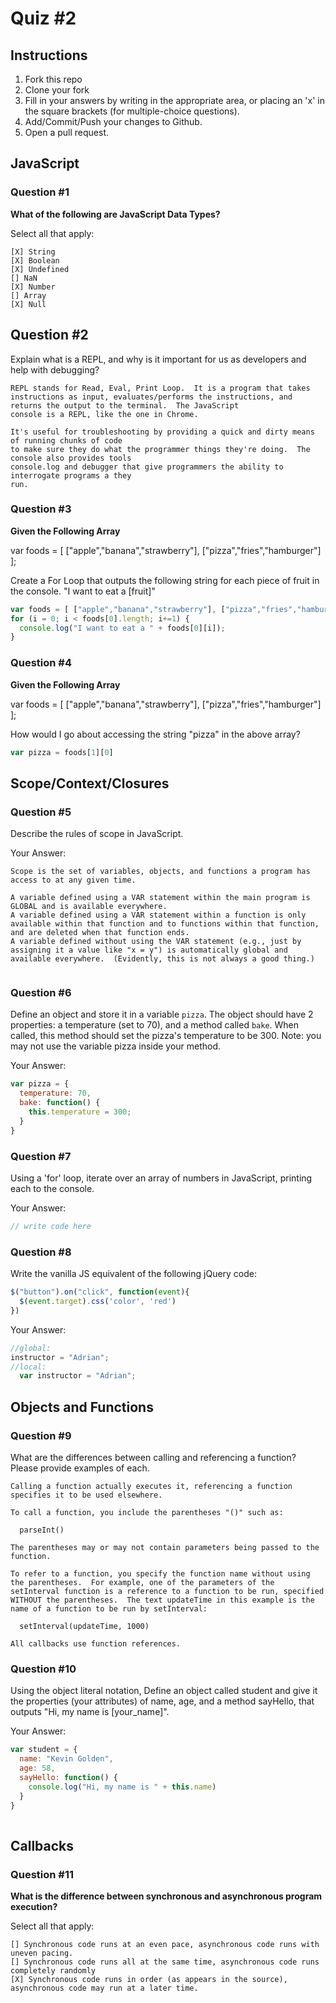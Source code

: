 # Quiz #2

## Instructions

1. Fork this repo
2. Clone your fork
3. Fill in your answers by writing in the appropriate area, or placing an 'x' in
the square brackets (for multiple-choice questions).
4. Add/Commit/Push your changes to Github.
5. Open a pull request.

## JavaScript

### Question #1

**What of the following are JavaScript Data Types?**

Select all that apply:
```
[X] String
[X] Boolean
[X] Undefined
[] NaN
[X] Number
[] Array
[X] Null
```

## Question #2

Explain what is a REPL, and why is it important for us as developers and help with debugging?

```text
REPL stands for Read, Eval, Print Loop.  It is a program that takes instructions as input, evaluates/performs the instructions, and returns the output to the terminal.  The JavaScript
console is a REPL, like the one in Chrome.  

It's useful for troubleshooting by providing a quick and dirty means of running chunks of code
to make sure they do what the programmer things they're doing.  The console also provides tools
console.log and debugger that give programmers the ability to interrogate programs a they
run.  
```
### Question #3

**Given the Following Array**

var foods = [ ["apple","banana","strawberry"], ["pizza","fries","hamburger"] ];

Create a For Loop that outputs the following string for each piece of fruit in the console. "I want to eat a [fruit]"

```js
var foods = [ ["apple","banana","strawberry"], ["pizza","fries","hamburger"] ];
for (i = 0; i < foods[0].length; i+=1) {
  console.log("I want to eat a " + foods[0][i]);
}
```
### Question #4

**Given the Following Array**

var foods = [ ["apple","banana","strawberry"], ["pizza","fries","hamburger"] ];

How would I go about accessing the string "pizza" in the above array?

```js
var pizza = foods[1][0]
```

## Scope/Context/Closures

### Question #5

Describe the rules of scope in JavaScript.

Your Answer:
```text
Scope is the set of variables, objects, and functions a program has access to at any given time.  

A variable defined using a VAR statement within the main program is GLOBAL and is available everywhere.
A variable defined using a VAR statement within a function is only available within that function and to functions within that function, and are deleted when that function ends.
A variable defined without using the VAR statement (e.g., just by assigning it a value like "x = y") is automatically global and available everywhere.  (Evidently, this is not always a good thing.)


```

### Question #6

Define an object and store it in a variable `pizza`. The object should have 2
properties: a temperature (set to 70), and a method called `bake`. When called,
this method should set the pizza's temperature to be 300. Note: you may not use
the variable pizza inside your method.

Your Answer:
```js
var pizza = {
  temperature: 70,
  bake: function() {
    this.temperature = 300;
  }
}
```

### Question #7

Using a 'for' loop, iterate over an array of numbers in JavaScript, printing each to the console.

Your Answer:
```js
// write code here
```

### Question #8

Write the vanilla JS equivalent of the following jQuery code:

```js
$("button").on("click", function(event){
  $(event.target).css('color', 'red')
})
```

Your Answer:
```js
//global:
instructor = "Adrian";
//local:
  var instructor = "Adrian";
```

## Objects and Functions

### Question #9

What are the differences between calling and referencing a function? Please provide examples of each.

```text
Calling a function actually executes it, referencing a function specifies it to be used elsewhere.

To call a function, you include the parentheses "()" such as:

  parseInt()

The parentheses may or may not contain parameters being passed to the function.

To refer to a function, you specify the function name without using the parentheses.  For example, one of the parameters of the setInterval function is a reference to a function to be run, specified WITHOUT the parentheses.  The text updateTime in this example is the name of a function to be run by setInterval:

  setInterval(updateTime, 1000)

All callbacks use function references.
```
### Question #10

Using the object literal notation, Define an object called student and give it
the properties (your attributes) of name, age, and a method sayHello,
that outputs "Hi, my name is [your_name]".

Your Answer:
```js
var student = {
  name: "Kevin Golden",
  age: 58,
  sayHello: function() {
    console.log("Hi, my name is " + this.name)
  }
}
​
```

## Callbacks

### Question #11

**What is the difference between synchronous and asynchronous program execution?**

Select all that apply:
```
[] Synchronous code runs at an even pace, asynchronous code runs with uneven pacing.
[] Synchronous code runs all at the same time, asynchronous code runs completely randomly
[X] Synchronous code runs in order (as appears in the source), asynchronous code may run at a later time.
```
